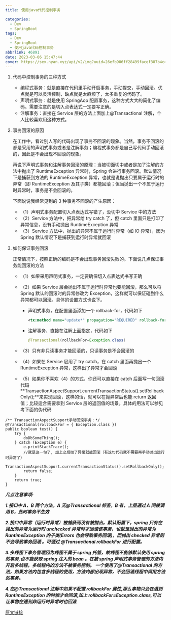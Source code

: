 ```yaml
---
title: 使用java代码控制事务

categories:
  - Dev
  - SpringBoot
tags:
  - Dev
  - SpringBoot
  - 使用java代码控制事务
abbrlink: 46891
date: 2023-03-06 15:47:44
cover: https://sex.nyan.xyz/api/v2/img?uuid=26efb986ff28499facef387b4cced2ce
---
```


1.  代码中控制事务的三种方式

    - 编程式事务：就是直接在代码里手动开启事务，手动提交，手动回滚。优点就是可以灵活控制，缺点就是太麻烦了，太多重复的代码了。
    - 声明式事务：就是使用 SpringAop 配置事务，这种方式大大的简化了编码。需要注意的是切入点表达式一定要写正确。
    - 注解事务：直接在 Service 层的方法上面加上@Transactional 注解，个人比较喜欢用这种方式。

2.  事务回滚的原因

    在工作中，看过别人写的代码出现了事务不回滚的现象。当然，事务不回滚的都是采用的声明式事务或者是注解事务；编程式事务都是自己写代码手动回滚的，因此是不会出现不回滚的现象。

    再说下声明式事务和注解事务回滚的原理：当被切面切中或者是加了注解的方法中抛出了 RuntimeException 异常时，Spring 会进行事务回滚。默认情况下是捕获到方法的 RuntimeException 异常，也就是说抛出只要属于运行时的异常（即 RuntimeException 及其子类）都能回滚；但当抛出一个不属于运行时异常时，事务是不会回滚的。

    下面说说我经常见到的 3 种事务不回滚的产生原因：

    - （1）声明式事务配置切入点表达式写错了，没切中 Service 中的方法
    - （2）Service 方法中，把异常给 try catch 了，但 catch 里面只是打印了异常信息，没有手动抛出 RuntimeException 异常
    - （3）Service 方法中，抛出的异常不属于运行时异常（如 IO 异常），因为 Spring 默认情况下是捕获到运行时异常就回滚

3.  如何保证事务回滚

    正常情况下，按照正确的编码是不会出现事务回滚失败的。下面说几点保证事务能回滚的方法

    - （1）如果采用声明式事务，一定要确保切入点表达式书写正确
    - （2）如果 Service 层会抛出不属于运行时异常也要能回滚，那么可以将 Spring 默认的回滚时的异常修改为 Exception，这样就可以保证碰到什么异常都可以回滚。具体的设置方式也说下。

      - 声明式事务，在配置里面添加一个 rollback-for，代码如下

        ```xml
        <tx:method name="update*" propagation="REQUIRED" rollback-for="java.lang.Exception"/>
        ```

      - 注解事务，直接在注解上面指定，代码如下

        ```java
        @Transactional(rollbackFor=Exception.class)
        ```

    - （3）只有非只读事务才能回滚的，只读事务是不会回滚的
    - （4）如果在 Service 层用了 try catch，在 catch 里面再抛出一个 RuntimeException 异常，这样出了异常才会回滚
    - （5）如果你不喜欢（4）的方式，你还可以直接在 catch 后面写一句回滚代码**TransactionAspectSupport.currentTransactionStatus().setRollbackOnly();**来实现回滚，这样的话，就可以在抛异常后也能 return 返回值；比较适合需要拿到 Service 层的返回值的场景。具体的用法可以参见考下面的伪代码

```
/** TransactionAspectSupport手动回滚事务：*/
@Transactional(rollbackFor = { Exception.class })
public boolean test() {
    try {
        doDbSomeThing();
    } catch (Exception e) {
        e.printStackTrace();
        //就是这一句了, 加上之后抛了异常就能回滚（有这句代码就不需要再手动抛出运行时异常了）
        TransactionAspectSupport.currentTransactionStatus().setRollbackOnly();
        return false;
    }
    return true;
}
```

_**几点注意事项:**_

_**1.接口中 A、B 两个方法，A 无@Transactional 标签，B 有，上层通过 A 间接调用 B，此时事务不生效**_

_**2.接口中异常（运行时异常）被捕获而没有被抛出。默认配置下，spring 只有在抛出的异常为运行时 unchecked 异常时才回滚该事务，也就是抛出的异常为 RuntimeException 的子类(Errors 也会导致事务回滚)，而抛出 checked 异常则不会导致事务回滚 。可通过 @Transactional rollbackFor 进行配置。**_

_**3.多线程下事务管理因为线程不属于 spring 托管，故线程不能够默认使用 spring 的事务,也不能获取 spring 注入的 bean 。在被 spring 声明式事务管理的方法内开启多线程，多线程内的方法不被事务控制。 一个使用了@Transactional 的方法，如果方法内包含多线程的使用，方法内部出现异常，不会回滚线程中调用方法的事务。**_

_**4.在@Transactional 注解中如果不配置 rollbackFor 属性,那么事物只会在遇到 RuntimeException 的时候才会回滚,加上 rollbackFor=Exception.class,可以让事物在遇到非运行时异常时也回滚**_

[原文链接](https://www.cnblogs.com/zeng1994/p/8257763.html)